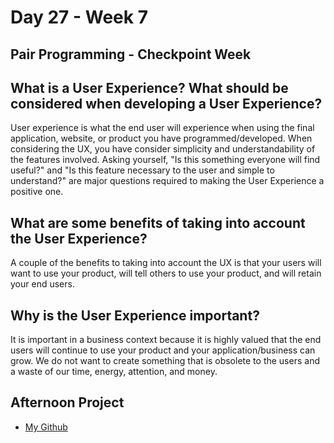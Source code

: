 # Day 27 - Week 7
## Pair Programming - Checkpoint Week
## What is a User Experience? What should be considered when developing a User Experience?
User experience is what the end user will experience when using the final application, website, or product you have programmed/developed. When considering the UX, you have consider simplicity and understandability of the features involved. Asking yourself, "Is this something everyone will find useful?" and "Is this feature necessary to the user and simple to understand?" are major questions required to making the User Experience a positive one.
## What are some benefits of taking into account the User Experience?
A couple of the benefits to taking into account the UX is that your users will want to use your product, will tell others to use your product, and will retain your end users.
## Why is the User Experience important?
It is important in a business context because it is highly valued that the end users will continue to use your product and your application/business can grow. We do not want to create something that is obsolete to the users and a waste of our time, energy, attention, and money. 
## Afternoon Project
- [My Github]()